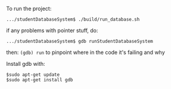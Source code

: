 To run the project:

```
.../studentDatabaseSystem$ ./build/run_database.sh
```

if any problems with pointer stuff, do:
```
.../studentDatabaseSystem$ gdb runStudentDatabaseSystem
```
then:
`(gdb) run`
to pinpoint where in the code it's failing and why

Install gdb with:   
```
$sudo apt-get update
$sudo apt-get install gdb
```
